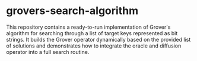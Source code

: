 # grovers-search-algorithm
This repository contains a ready-to-run implementation of Grover's algorithm for searching through a list of target keys represented as bit strings. It builds the Grover operator dynamically based on the provided list of solutions and demonstrates how to integrate the oracle and diffusion operator into a full search routine.
